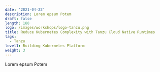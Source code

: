 ```yaml
---
date: '2021-04-22'
description: Lorem epsum Potem
draft: false
length: 180
logo: /images/workshops/logo-tanzu.png
title: Reduce Kubernetes Complexity with Tanzu Cloud Native Runtimes
tags:
  - Tanzu
level1: Building Kubernetes Platform
weight: 3
---
```


Lorem epsum Potem
